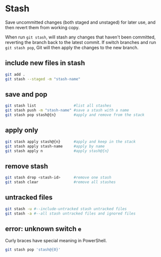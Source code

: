 # Stash
Save uncommitted changes (both staged and unstaged) for later use, and then revert them from working copy.

When run `git stash`, will stash any changes that haven't been committed, reverting the branch back to the latest commit. If switch branches and run `git stash pop`, Git will then apply the changes to the new branch.

## include new files in stash
```sh
git add .
git stash --staged -m "stash-name"
```

## save and pop
```sh
git stash list                 #list all stashes
git stash push -m "stash-name" #save a stash with a name
git stash pop stash@{n}        #apply and remove from the stack
```

## apply only
```sh
git stash apply stash@{n}      #apply and keep in the stack
git stash apply stash-name     #apply by name
git stash apply n              #apply stash@{n}
```

## remove stash
```sh
git stash drop <stash-id>      #remove one stash
git stash clear                #remove all stashes
```

## untracked files
```sh
git stash -u #--include-untracked stash untracked files
git stash -a #--all stash untracked files and ignored files
```

## error: unknown switch `e`
Curly braces have special meaning in PowerShell.
```sh
git stash pop 'stash@{0}'
```
